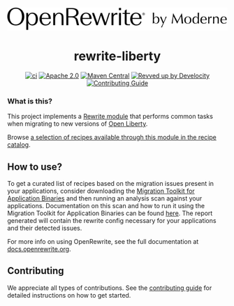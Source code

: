 <p align="center">
  <a href="https://docs.openrewrite.org">
    <picture>
      <source media="(prefers-color-scheme: dark)" srcset="https://github.com/openrewrite/rewrite/raw/main/doc/logo-oss-dark.svg">
      <source media="(prefers-color-scheme: light)" srcset="https://github.com/openrewrite/rewrite/raw/main/doc/logo-oss-light.svg">
      <img alt="OpenRewrite Logo" src="https://github.com/openrewrite/rewrite/raw/main/doc/logo-oss-light.svg" width='600px'>
    </picture>
  </a>
</p>

<div align="center">
  <h1>rewrite-liberty</h1>
</div>

<div align="center">

<!-- Keep the gap above this line, otherwise they won't render correctly! -->
[![ci](https://github.com/openrewrite/rewrite-liberty/actions/workflows/ci.yml/badge.svg)](https://github.com/openrewrite/rewrite-liberty/actions/workflows/ci.yml)
[![Apache 2.0](https://img.shields.io/github/license/openrewrite/rewrite-liberty.svg)](https://www.apache.org/licenses/LICENSE-2.0)
[![Maven Central](https://img.shields.io/maven-central/v/org.openrewrite.recipe/rewrite-liberty.svg)](https://mvnrepository.com/artifact/org.openrewrite.recipe/rewrite-liberty)
[![Revved up by Develocity](https://img.shields.io/badge/Revved%20up%20by-Develocity-06A0CE?logo=Gradle&labelColor=02303A)](https://ge.openrewrite.org/scans)
[![Contributing Guide](https://img.shields.io/badge/Contributing-Guide-informational)](https://github.com/openrewrite/.github/blob/main/CONTRIBUTING.md)
</div>

### What is this?

This project implements a [Rewrite module](https://github.com/openrewrite/rewrite) that performs common tasks when migrating to new versions of [Open Liberty](https://openliberty.io/).

Browse [a selection of recipes available through this module in the recipe catalog](https://docs.openrewrite.org/recipes/java/liberty).

## How to use?

To get a curated list of recipes based on the migration issues present in your applications, consider downloading the [Migration Toolkit for Application Binaries](https://www.ibm.com/support/pages/node/6250913) and then running an analysis scan against your applications. Documentation on this scan and how to run it using the Migration Toolkit for Application Binaries can be found [here](https://www.ibm.com/docs/en/wamt?topic=binaries-detailed-migration-analysis-report). The report generated will contain the rewrite config necessary for your applications and their detected issues.

For more info on using OpenRewrite, see the full documentation at [docs.openrewrite.org](https://docs.openrewrite.org/).

## Contributing

We appreciate all types of contributions. See the [contributing guide](https://github.com/openrewrite/.github/blob/main/CONTRIBUTING.md) for detailed instructions on how to get started.
